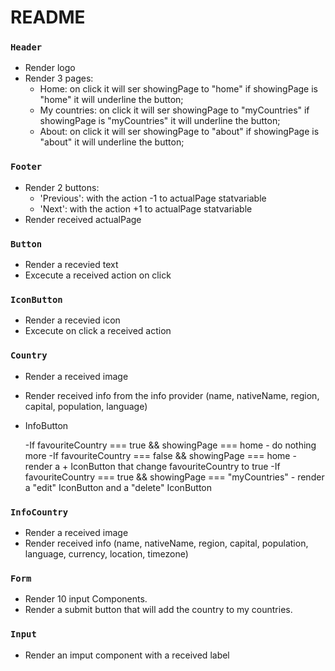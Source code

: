 # README

### `Header`

- Render logo
- Render 3 pages:
  - Home: on click it will ser showingPage to "home"
    if showingPage is "home" it will underline the button;
  - My countries:
    on click it will ser showingPage to "myCountries"
    if showingPage is "myCountries" it will underline the button;
  - About: on click it will ser showingPage to "about"
    if showingPage is "about" it will underline the button;

### `Footer`

- Render 2 buttons:
  - 'Previous': with the action -1 to actualPage statvariable
  - 'Next': with the action +1 to actualPage statvariable
- Render received actualPage

### `Button`

- Render a recevied text
- Excecute a received action on click

### `IconButton`

- Render a recevied icon
- Excecute on click a received action

### `Country`

- Render a received image
- Render received info from the info provider (name, nativeName, region, capital, population, language)
- InfoButton

  -If favouriteCountry === true && showingPage === home - do nothing more
  -If favouriteCountry === false && showingPage === home - render a + IconButton that change favouriteCountry to true
  -If favouriteCountry === true && showingPage === "myCountries" - render a "edit" IconButton and a "delete" IconButton

### `InfoCountry`

- Render a received image
- Render received info (name, nativeName, region, capital, population, language, currency, location, timezone)

### `Form`

- Render 10 input Components.
- Render a submit button that will add the country to my countries.

### `Input`

- Render an imput component with a received label
